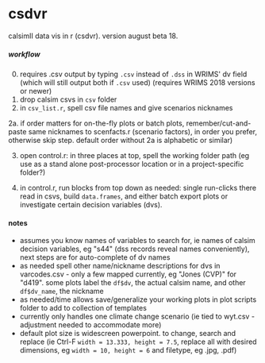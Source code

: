 # csdvr
 calsimII data vis in r (csdvr). version august beta 18.
 
##### workflow #####
0. requires .csv output by typing `.csv` instead of `.dss` in WRIMS' dv field (which will still output both if `.csv` used) (requires WRIMS 
   2018 versions or newer)
1. drop calsim csvs in `csv` folder
2. in `csv_list.r`, spell csv file names and give scenarios nicknames

2a.  if order matters for on-the-fly plots or batch plots, remember/cut-and-paste same nicknames to scenfacts.r (scenario factors), in order you prefer, otherwise skip step. default order without 2a is alphabetic or similar)

3. open control.r: in three places at top, spell the working folder path (eg use as a stand alone post-processor location or in a project-specific folder?)

4. in control.r, run blocks from top down as needed: single run-clicks there read in csvs, build `data.frames`, and either batch export plots or investigate certain decision variables (dvs). 

#### notes #####
- assumes you know names of variables to search for, ie names of calsim decision variables, eg "s44" (dss records reveal names conveniently), next steps are for auto-complete of dv names
- as needed spell other name/nickname descriptions for dvs in varcodes.csv - only a few mapped currently, eg "Jones (CVP)" for "d419". some plots label the `df$dv`, the actual calsim name, and other `df$dv_name`, the nickname
- as needed/time allows save/generalize your working plots in plot scripts folder to add to collection of templates
- currently only handles one climate change scenario (ie tied to wyt.csv - adjustment needed to accommodate more)
- default plot size is widescreen powerpoint. to change, search and replace (ie Ctrl-F `width = 13.333, height = 7.5`, replace all with 
  desired dimensions, eg `width = 10, height = 6` and filetype, eg .jpg, .pdf)
